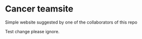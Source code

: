 # Cancer teamsite

Simple website suggested by one of the collaborators of this repo 

Test change please ignore.